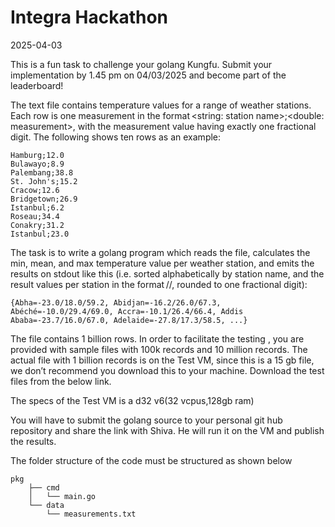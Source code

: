 # Integra Hackathon

2025-04-03

This is a fun task to challenge your golang Kungfu. Submit your implementation by 1.45 pm on 04/03/2025 and become part of the leaderboard!

The text file contains temperature values for a range of weather stations. Each row is one measurement in the format <string: station name>;<double: measurement>, with the measurement value having exactly one fractional digit. The following shows ten rows as an example:

```data
Hamburg;12.0
Bulawayo;8.9
Palembang;38.8
St. John's;15.2
Cracow;12.6
Bridgetown;26.9
Istanbul;6.2
Roseau;34.4
Conakry;31.2
Istanbul;23.0
```

The task is to write a golang program which reads the file, calculates the min, mean, and max temperature value per weather station, and emits the results on stdout like this (i.e. sorted alphabetically by station name, and the result values per station in the format <min>/<mean>/<max>, rounded to one fractional digit):

```output
{Abha=-23.0/18.0/59.2, Abidjan=-16.2/26.0/67.3, Abéché=-10.0/29.4/69.0, Accra=-10.1/26.4/66.4, Addis Ababa=-23.7/16.0/67.0, Adelaide=-27.8/17.3/58.5, ...}
```

The file contains 1 billion rows.  In order to facilitate the testing , you are provided with sample files with 100k records and 10 million records. The actual file with 1 billion records is on the Test VM, since this is a 15 gb file, we don’t recommend you download this to your machine.  Download the test files from the below link.

The specs of the Test VM  is a d32 v6(32 vcpus,128gb ram)

You will have to submit the golang source to your personal git hub repository and share the link with Shiva. He will run it on the VM and publish the results.

The folder structure of the code must be structured as shown below

```
pkg
    ├── cmd
    │   └── main.go
    └── data
        └── measurements.txt
```

 